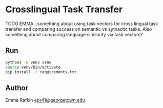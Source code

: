 # Crosslingual Task Transfer
TODO EMMA...something about using task vectors for cross lingual task transfer and comparing success on semantic vs sytnactic tasks. Also something about comparing language similarity via task vectors?

## Run
```sh
python3 -m venv venv
source venv/bin/activate
pip install -r requirements.txt
```

## Author
Emma Rafkin
epr41@georgetown.edu
